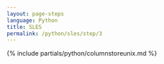 ```yaml
---
layout: page-steps
language: Python
title: SLES
permalink: /python/sles/step/3
---
```


{% include partials/python/columnstoreunix.md %}
